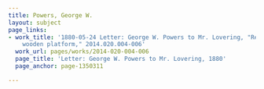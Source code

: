 ```yaml
---
title: Powers, George W.
layout: subject
page_links:
- work_title: '1880-05-24 Letter: George W. Powers to Mr. Lovering, "Rev. E. Hale,
    wooden platform," 2014.020.004-006'
  work_url: pages/works/2014-020-004-006
  page_title: 'Letter: George W. Powers to Mr. Lovering, 1880'
  page_anchor: page-1350311

---
```

